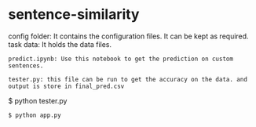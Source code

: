 # sentence-similarity
config folder: It contains the configuration files. It can be kept as required.
task data: It holds the data files. 
```
predict.ipynb: Use this notebook to get the prediction on custom sentences.

tester.py: this file can be run to get the accuracy on the data. and output is store in final_pred.csv
```
$ python tester.py
```
$ python app.py
```